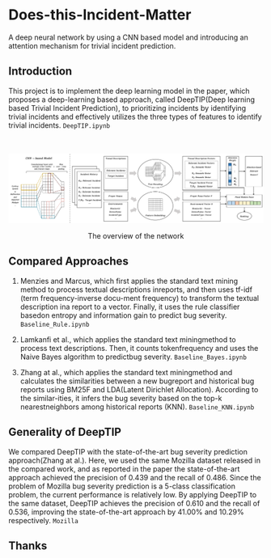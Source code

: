 # Does-this-Incident-Matter

A deep neural network by using a CNN based model and introducing an attention mechanism for trivial incident prediction.

## Introduction

This project is to implement the deep learning model in the paper, which proposes a deep-learning based approach, called DeepTIP(Deep learning based Trivial Incident Prediction), to prioritizing incidents by identifying trivial incidents and effectively utilizes the three types of features to identify trivial incidents. `DeepTIP.ipynb`

<br/></br>
![Architecture](Overviewpng.png) </br>
<center>The overview of the network </center>

## Compared Approaches

1. Menzies and Marcus, which first applies the standard text mining method to process textual descriptions inreports, and then uses tf-idf (term frequency-inverse docu-ment frequency) to transform the textual description ina report to a vector. Finally, it uses the rule classifier basedon entropy and information gain to predict bug severity. `Baseline_Rule.ipynb`

2. Lamkanfi et al., which applies the standard text miningmethod to process text descriptions. Then, it counts tokenfrequency and uses the Naive Bayes algorithm to predictbug severity. `Baseline_Bayes.ipynb`

3. Zhang at al., which applies the standard text miningmethod and calculates the similarities between a new bugreport and historical bug reports using BM25F and LDA(Latent Dirichlet Allocation). According to the similar-ities, it infers the bug severity based on the top-k nearestneighbors among historical reports (KNN). `Baseline_KNN.ipynb` 

## Generality of DeepTIP

We compared DeepTIP with the state-of-the-art bug severity prediction approach(Zhang at al.). Here, we used the same Mozilla dataset released in the compared work, and as reported in the paper the state-of-the-art approach achieved the precision of 0.439 and the recall of 0.486. Since the problem of Mozilla bug severity prediction is a 5-class classification problem, the current performance is relatively low. By applying DeepTIP to the same dataset, DeepTIP achieves the precision of 0.610 and the recall of 0.536, improving the state-of-the-art approach by 41.00% and 10.29% respectively. `Mozilla`

## Thanks

